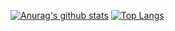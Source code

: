 [![Anurag's github stats](https://github-readme-stats.vercel.app/api?username=ShunichiTanaka)](https://github.com/anuraghazra/github-readme-stats)
[![Top Langs](https://github-readme-stats.vercel.app/api/top-langs/?username=ShunichiTanaka&hide=c%2B%2B,html)](https://github.com/anuraghazra/github-readme-stats)
